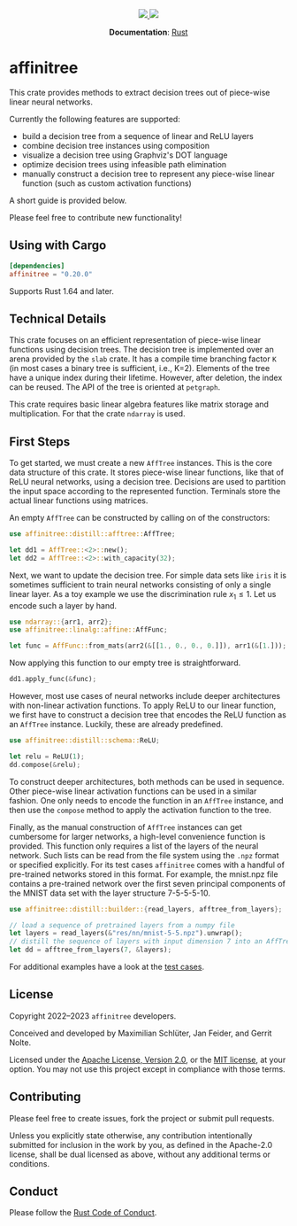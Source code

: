 <div align="center">
  <a href="https://crates.io/crates/affinitree">
    <img src="https://img.shields.io/crates/v/affinitree.svg"/>
  </a>
  <a href="https://github.com/Conturing/affinitree/actions">
    <img src="https://github.com/Conturing/affinitree/actions/workflows/ci.yml/badge.svg"/>
  </a>
</div>

<p align="center">
  <b>Documentation</b>:
  <a href="https://docs.rs/affinitree/latest/affinitree/">Rust</a>
</p>

# affinitree

This crate provides methods to extract decision trees out of piece-wise linear neural networks.

Currently the following features are supported:
 - build a decision tree from a sequence of linear and ReLU layers
 - combine decision tree instances using composition
 - visualize a decision tree using Graphviz's DOT language
 - optimize decision trees using infeasible path elimination
 - manually construct a decision tree to represent any piece-wise linear function (such as custom activation functions)

A short guide is provided below.

Please feel free to contribute new functionality!

## Using with Cargo

```toml
[dependencies]
affinitree = "0.20.0"
```

Supports Rust 1.64 and later.

## Technical Details

This crate focuses on an efficient representation of piece-wise linear functions using decision trees.
The decision tree is implemented over an arena provided by the `slab` crate.
It has a compile time branching factor `K` (in most cases a binary tree is sufficient, i.e., K=2).
Elements of the tree have a unique index during their lifetime.
However, after deletion, the index can be reused.
The API of the tree is oriented at `petgraph`.

This crate requires basic linear algebra features like matrix storage and multiplication.
For that the crate `ndarray` is used.


## First Steps

To get started, we must create a new `AffTree` instances.
This is the core data structure of this crate.
It stores piece-wise linear functions, like that of ReLU neural networks, using a decision tree.
Decisions are used to partition the input space according to the represented function.
Terminals store the actual linear functions using matrices.

An empty `AffTree` can be constructed by calling on of the constructors:
```rust
use affinitree::distill::afftree::AffTree;

let dd1 = AffTree::<2>::new();
let dd2 = AffTree::<2>::with_capacity(32);
```

Next, we want to update the decision tree.
For simple data sets like `iris` it is sometimes sufficient to train neural networks consisting of only a single linear layer.
As a toy example we use the discrimination rule $x_1 \leq 1$.
Let us encode such a layer by hand.

```rust
use ndarray::{arr1, arr2};
use affinitree::linalg::affine::AffFunc;

let func = AffFunc::from_mats(arr2(&[[1., 0., 0., 0.]]), arr1(&[1.]));
```

Now applying this function to our empty tree is straightforward.

```rust
dd1.apply_func(&func);
```

However, most use cases of neural networks include deeper architectures with non-linear activation functions.
To apply ReLU to our linear function, we first have to construct a decision tree that encodes the ReLU function as an `AffTree` instance.
Luckily, these are already predefined.

```rust
use affinitree::distill::schema::ReLU;

let relu = ReLU(1);
dd.compose(&relu);
```

To construct deeper architectures, both methods can be used in sequence.
Other piece-wise linear activation functions can be used in a similar fashion.
One only needs to encode the function in an `AffTree` instance, and then use the `compose` method to apply
the activation function to the tree.

Finally, as the manual construction of `AffTree` instances can get cumbersome for larger networks, a high-level convenience function is provided.
This function only requires a list of the layers of the neural network.
Such lists can be read from the file system using the `.npz` format or specified explicitly.
For its test cases `affinitree` comes with a handful of pre-trained networks stored in this format.
For example, the mnist.npz file contains a pre-trained network over the first seven principal components of the MNIST data set with the layer structure 7-5-5-5-10.

```rust
use affinitree::distill::builder::{read_layers, afftree_from_layers};

// load a sequence of pretrained layers from a numpy file
let layers = read_layers(&"res/nn/mnist-5-5.npz").unwrap();
// distill the sequence of layers with input dimension 7 into an AffTree
let dd = afftree_from_layers(7, &layers);
```

For additional examples have a look at the [test cases](tests).

## License

Copyright 2022–2023 `affinitree` developers.

Conceived and developed by Maximilian Schlüter, Jan Feider, and Gerrit Nolte.

Licensed under the [Apache License, Version 2.0](LICENSE-APACHE), or the [MIT
license](LICENSE-MIT), at your option. You may not use this project except in
compliance with those terms.

## Contributing

Please feel free to create issues, fork the project or submit pull requests.

Unless you explicitly state otherwise, any contribution intentionally submitted
for inclusion in the work by you, as defined in the Apache-2.0 license, shall be
dual licensed as above, without any additional terms or conditions.

## Conduct

Please follow the [Rust Code of Conduct].

[Rust Code of Conduct]: https://www.rust-lang.org/conduct.html